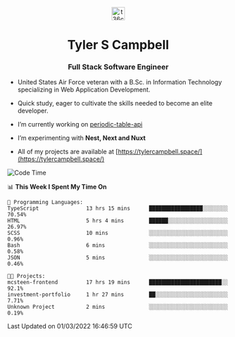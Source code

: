 <p align="center">
<a href="https://www.linkedin.com/in/t36campbell" target="blank"><img align="center" src="https://ik.imagekit.io/t36campbell/Portfolio/linkedin.png.original_m8bbGgPh6.png" alt="t36campbell" height="30" width="30" /></a>
</p>
<h1 align="center">Tyler S Campbell</h1>
<h3 align="center">Full Stack Software Engineer</h3>

* United States Air Force veteran with a B.Sc. in Information Technology specializing in Web Application Development. 

* Quick study, eager to cultivate the skills needed to become an elite developer.

* I’m currently working on [periodic-table-api](https://github.com/t36campbell/periodic-table-api)

* I’m experimenting with **Nest, Next and Nuxt**

* All of my projects are available at [https://tylercampbell.space/](https://tylercampbell.space/)

<!--START_SECTION:waka-->
![Code Time](http://img.shields.io/badge/Code%20Time-1%2C453%20hrs%2020%20mins-blue)

📊 **This Week I Spent My Time On** 

```text
💬 Programming Languages: 
TypeScript               13 hrs 15 mins      █████████████████░░░░░░░░   70.54% 
HTML                     5 hrs 4 mins        ██████░░░░░░░░░░░░░░░░░░░   26.97% 
SCSS                     10 mins             ░░░░░░░░░░░░░░░░░░░░░░░░░   0.96% 
Bash                     6 mins              ░░░░░░░░░░░░░░░░░░░░░░░░░   0.58% 
JSON                     5 mins              ░░░░░░░░░░░░░░░░░░░░░░░░░   0.46%

🐱‍💻 Projects: 
mcsteen-frontend         17 hrs 19 mins      ███████████████████████░░   92.1% 
investment-portfolio     1 hr 27 mins        ██░░░░░░░░░░░░░░░░░░░░░░░   7.71% 
Unknown Project          2 mins              ░░░░░░░░░░░░░░░░░░░░░░░░░   0.19%

```


 Last Updated on 01/03/2022 16:46:59 UTC
<!--END_SECTION:waka-->
